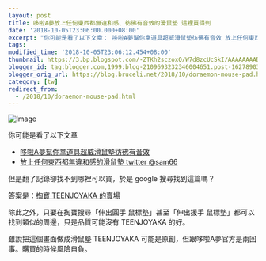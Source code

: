 ```yaml
---
layout: post
title: 哆啦A夢放上任何東西都無違和感、彷彿有音效的滑鼠墊 這裡買得到
date: '2018-10-05T23:06:00.000+08:00'
excerpt: "你可能是看了以下文章： 哆啦A夢幫你拿道具超威滑鼠墊彷彿有音效 放上任何東西都無違和感的滑鼠墊 twitter @sam66 但是翻了記錄卻找不到哪裡可以買，於是 google 搜尋找到這篇嗎？ 答案是..."
tags:
modified_time: '2018-10-05T23:06:12.454+08:00'
thumbnail: https://3.bp.blogspot.com/-ZTKh2sczoxQ/W7d8zcUcSkI/AAAAAAAAD8U/-AHVnsfmVkINgHj6YsCMDCkQGrR5PASaQCLcBGAs/s72-c/40118813_2444544072224228_7635953988268982272_o.jpg
blogger_id: tag:blogger.com,1999:blog-2109693232346004651.post-1627890350228890406
blogger_orig_url: https://blog.bruceli.net/2018/10/doraemon-mouse-pad.html
category: [tw]
redirect_from:
  - /2018/10/doraemon-mouse-pad.html
---
```


![Image](https://3.bp.blogspot.com/-ZTKh2sczoxQ/W7d8zcUcSkI/AAAAAAAAD8U/-AHVnsfmVkINgHj6YsCMDCkQGrR5PASaQCLcBGAs/s400/40118813_2444544072224228_7635953988268982272_o.jpg)

你可能是看了以下文章

- [哆啦A夢幫你拿道具超威滑鼠墊彷彿有音效](https://www.ettoday.net/dalemon/post/28906)
- [放上任何東西都無違和感的滑鼠墊 twitter @sam66](https://www.facebook.com/1781568325209839)

但是翻了記錄卻找不到哪裡可以買，於是 google 搜尋找到這篇嗎？

答案是：[掏寶 TEENJOYAKA 的賣場](https://world.taobao.com/item/553258392812.htm?spm=a21wu.11804641.1.9)

除此之外，只要在掏寶搜尋「伸出圓手 鼠標墊」甚至「伸出援手 鼠標墊」都可以找到類似的周邊，只是品質可能沒有 TEENJOYAKA 的好。

雖說把這個畫面做成滑鼠墊 TEENJOYAKA 可能是原創，但跟哆啦A夢官方是兩回事。購買的時候風險自負。
